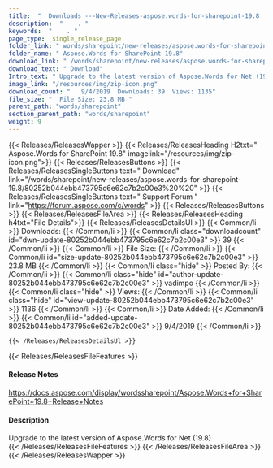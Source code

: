 ```yaml
---
title:  "  Downloads ---New-Releases-aspose.words-for-sharepoint-19.8 . " 
description:  "    . " 
keywords:  "    . " 
page_type:  single_release_page
folder_link: " words/sharepoint/new-releases/aspose.words-for-sharepoint-19.8/"
folder_name: " Aspose.Words for SharePoint 19.8"
download_link: " /words/sharepoint/new-releases/aspose.words-for-sharepoint-19.8/80252b044ebb473795c6e62c7b2c00e3"
download_text: " Download"
Intro_text: " Upgrade to the latest version of Aspose.Words for Net (19.8)"
image_link: "/resources/img/zip-icon.png"
download_count: "   9/4/2019  Downloads: 39  Views: 1135"
file_size: "  File Size: 23.8 MB "
parent_path: "words/sharepoint"
section_parent_path: "words/sharepoint"
weight: 9 
---
```


{{< Releases/ReleasesWapper >}}
  {{< Releases/ReleasesHeading H2txt=" Aspose.Words for SharePoint 19.8" imagelink="/resources/img/zip-icon.png">}}
  {{< Releases/ReleasesButtons >}}
    {{< Releases/ReleasesSingleButtons text=" Download" link="/words/sharepoint/new-releases/aspose.words-for-sharepoint-19.8/80252b044ebb473795c6e62c7b2c00e3%20%20" >}}
    {{< Releases/ReleasesSingleButtons text=" Support Forum " link="https://forum.aspose.com/c/words" >}}
  {{< Releases/ReleasesButtons >}}
  {{< Releases/ReleasesFileArea >}}
    {{< Releases/ReleasesHeading h4txt="File Details">}}
    {{< Releases/ReleasesDetailsUl >}}
            {{< Common/li  >}} Downloads: {{< /Common/li >}} 
      {{< Common/li class="downloadcount" id="dwn-update-80252b044ebb473795c6e62c7b2c00e3" >}} 39 {{< /Common/li >}} 
      {{< Common/li  >}} File Size: {{< /Common/li >}} 
      {{< Common/li id="size-update-80252b044ebb473795c6e62c7b2c00e3" >}} 23.8 MB {{< /Common/li >}} 
      {{< Common/li  class="hide" >}} Posted By: {{< /Common/li >}} 
      {{< Common/li class="hide" id="author-update-80252b044ebb473795c6e62c7b2c00e3" >}} vadimpo {{< /Common/li >}} 
      {{< Common/li class="hide"  >}} Views: {{< /Common/li >}} 
      {{< Common/li class="hide" id="view-update-80252b044ebb473795c6e62c7b2c00e3" >}} 1136 {{< /Common/li >}} 
      {{< Common/li  >}} Date Added: {{< /Common/li >}} 
      {{< Common/li id="added-update-80252b044ebb473795c6e62c7b2c00e3" >}} 9/4/2019 {{< /Common/li >}} 

    {{< /Releases/ReleasesDetailsUl >}}

  {{< Releases/ReleasesFileFeatures >}}
      <h4>Release Notes</h4><div><a href="https://docs.aspose.com/display/wordssharepoint/Aspose.Words+for+SharePoint+19.8+Release+Notes">https://docs.aspose.com/display/wordssharepoint/Aspose.Words+for+SharePoint+19.8+Release+Notes</a></div><h4>Description</h4><div class="HTMLDescription">Upgrade to the latest version of Aspose.Words for Net (19.8)</div>
  {{< /Releases/ReleasesFileFeatures >}}
 {{< /Releases/ReleasesFileArea >}}
{{< /Releases/ReleasesWapper >}}


